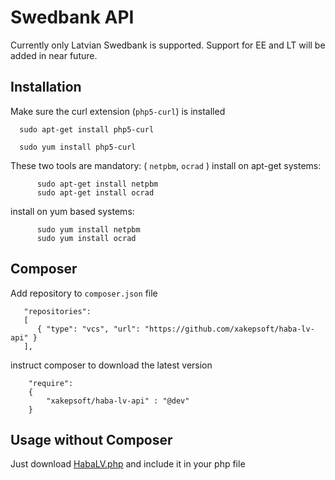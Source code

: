 # Swedbank API
Currently only Latvian Swedbank is supported. 
Support for EE and LT will be added in near future.

Installation
-------------

Make sure the curl extension (`php5-curl`) is installed

      sudo apt-get install php5-curl
      
      sudo yum install php5-curl


These two tools are mandatory: ( `netpbm`, `ocrad` )
install on apt-get systems:
```
      sudo apt-get install netpbm
      sudo apt-get install ocrad
```
install on yum based systems:
```
      sudo yum install netpbm
      sudo yum install ocrad
```


Composer
-

Add repository to `composer.json` file 
```
   "repositories": 
   [
      { "type": "vcs", "url": "https://github.com/xakepsoft/haba-lv-api" }
   ],
```
instruct composer to download the latest version
```
    "require":
    {
        "xakepsoft/haba-lv-api" : "@dev"
    }
```

Usage without Composer
-

Just download [HabaLV.php](https://raw.githubusercontent.com/xakepsoft/haba-lv-api/master/src/HabaLV.php) and include it in your php file
